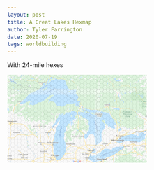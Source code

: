 ```yaml
---
layout: post
title: A Great Lakes Hexmap
author: Tyler Farrington
date: 2020-07-19
tags: worldbuilding
---
```


With 24-mile hexes

![](/assets/img/greatlakes.png)